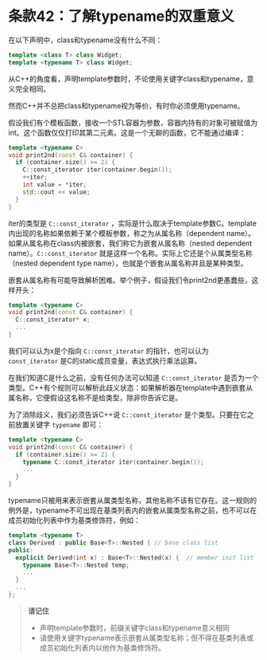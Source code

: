 # 条款42：了解typename的双重意义

在以下声明中，class和typename没有什么不同：

```cpp
template <class T> class Widget;
template <typename T> class Widget;
```

从C++的角度看，声明template参数时，不论使用关键字class和typename，意义完全相同。

然而C++并不总把class和typename视为等价，有时你必须使用typename。

假设我们有个模板函数，接收一个STL容器为参数，容器内持有的对象可被赋值为int。这个函数仅仅打印其第二元素。这是一个无聊的函数，它不能通过编译：

```cpp
template <typename C>
void print2nd(const C& container) {
  if (container.size() >= 2) {
    C::const_iterator iter(container.begin());
    ++iter;
    int value = *iter;
    std::cout << value;
  }
}
```

iter的类型是 `C::const_iterator` ，实际是什么取决于template参数C。template内出现的名称如果依赖于某个模板参数，称之为从属名称（dependent name）。如果从属名称在class内被嵌套，我们称它为嵌套从属名称（nested dependent name）。`C::const_iterator` 就是这样一个名称。实际上它还是个从属类型名称（nested dependent type name），也就是个嵌套从属名称并且是某种类型。

嵌套从属名称有可能导致解析困难。举个例子，假设我们令print2nd更愚蠢些，这样开头：

```cpp
template <typename C>
void print2nd(const C& container) {
  C::const_iterator* x;
  ...
}
```

我们可以认为x是个指向 `C::const_iterator` 的指针，也可以认为 `const_iterator` 是C的static成员变量，表达式执行乘法运算。

在我们知道C是什么之前，没有任何办法可以知道 `C::const_iterator` 是否为一个类型。C++有个规则可以解析此歧义状态：如果解析器在template中遇到嵌套从属名称，它便假设这名称不是给类型，除非你告诉它是。

为了消除歧义，我们必须告诉C++说 `C::const_iterator` 是个类型。只要在它之前放置关键字 `typename` 即可：

```cpp
template <typename C>
void print2nd(const C& container) {
  if (container.size() >= 2) {
    typename C::const_iterator iter(container.begin());
    ...
  }
}
```

typename只被用来表示嵌套从属类型名称，其他名称不该有它存在。这一规则的例外是，typename不可出现在基类列表内的嵌套从属类型名称之前，也不可以在成员初始化列表中作为基类修饰符，例如：

```cpp
template <typename T>
class Derived : public Base<T>::Nested { // base class list
public:
  explicit Derived(int x) : Base<T>::Nested(x) {  // member init list
    typename Base<T>::Nested temp;
    ...
  }
  ...
};
```

> **请记住**
>
> - 声明template参数时，前缀关键字class和typename意义相同
> - 请使用关键字typename表示嵌套从属类型名称；但不得在基类列表或成员初始化列表内以他作为基类修饰符。